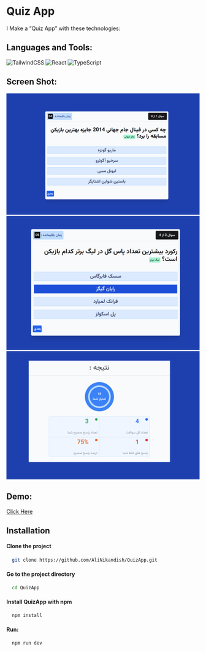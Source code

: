 # Quiz App

I Make a “Quiz App” with these technologies:


## Languages and Tools:

![TailwindCSS](https://img.shields.io/badge/tailwindcss-%2338B2AC.svg?style=for-the-badge&logo=tailwind-css&logoColor=white)
![React](https://img.shields.io/badge/react-%2320232a.svg?style=for-the-badge&logo=react&logoColor=%2361DAFB)
![TypeScript](https://img.shields.io/badge/typescript-%23007ACC.svg?style=for-the-badge&logo=typescript&logoColor=white)

## Screen Shot:

<img src="https://raw.githubusercontent.com/AliNikandish/QuizApp/main/screen1.png"/>
<img src="https://raw.githubusercontent.com/AliNikandish/QuizApp/main/screen2.png"/>
<img src="https://raw.githubusercontent.com/AliNikandish/QuizApp/main/screen3.png"/>

## Demo:
[Click Here](https://fastidious-naiad-4dd9a5.netlify.app/)




## Installation

#### Clone the project

```bash
  git clone https://github.com/AliNikandish/QuizApp.git
```

#### Go to the project directory

```bash
  cd QuizApp
```

#### Install QuizApp with npm

```bash
  npm install
```
#### Run:
```bash
  npm run dev
```
